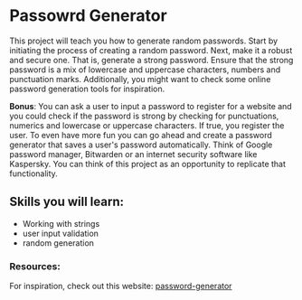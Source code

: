 # Passowrd Generator

This project will teach you how to generate random passwords. Start by initiating the process of creating a random password. Next, make it a robust and secure one. That is, generate a strong password. Ensure that the strong password is a mix of lowercase and uppercase characters, numbers and punctuation marks. Additionally, you might want to check some online password generation tools for inspiration. 

**Bonus**:
You can ask a user to input a password to register for a website and you could check if the password is strong by checking for punctuations, numerics and lowercase or uppercase characters. If true, you register the user.
To even have more fun you can go ahead and create a password generator that saves a user's password automatically. Think of Google password manager, Bitwarden or an internet security software like Kaspersky. You can think of this project as an opportunity to replicate that functionality.

## Skills you will learn:
- Working with strings
- user input validation 
- random generation

### Resources: 
For inspiration, check out this website:
[password-generator](https://www.lastpass.com/features/password-generator)

